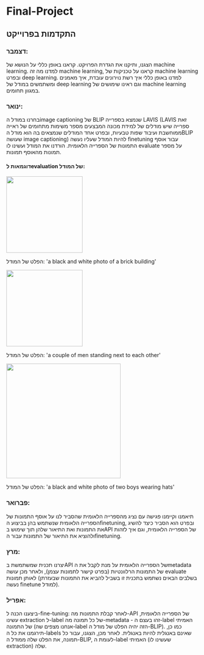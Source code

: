 # Final-Project
## התקדמות בפרוייקט
### דצמבר:
הצגנו, ותיקנו את הגדרת הפרויקט.
קראנו באופן כללי על הנושא של machine learning. למדנו מה זה machine learning, קראנו על טכניקות של machine learning ובפרט deep learning. למדנו באופן כללי איך רשת נוירונים עובדת, איך מאמנים ומשתמשים במודל של deep learning וגם ראינו שימושים של machine learning במגוון תחומים. 
### ינואר:
בחרנו במודל הimage captioning של BLIP שנמצא בספרייה LAVIS (LAVIS זאת ספרייה שיש מודלים של למידת מכונה המבצעים מספר משימות מתחומים של ראייה ממוחשבת ועיבוד שפות טבעיות, ובפרט אחד המודלים שנמצאים בה הוא מודל הBLIP שעושה image captioning) להיות המודל שעליו נעשה finetuning עבור אוסף התמונות של הספרייה הלאומית.
הורדנו את המודל ועשינו לו evaluate על מספר תמונות מהאוסף תמונות.
#### דוגמאות לevaluation של המודל:

<img src="https://user-images.githubusercontent.com/99743983/218708420-c4396c1d-bc9d-4449-8ffa-1712d8b11165.jpg" width="200"/>

הפלט של המודל: 'a black and white photo of a brick building'

<img src="https://user-images.githubusercontent.com/99743983/218711812-d095a174-5500-4c80-bd29-274244c5d674.png" width="200"/>

הפלט של המודל: 'a couple of men standing next to each other'

<img src="https://user-images.githubusercontent.com/99743983/218713866-65f9717f-c6f0-4fde-95d2-0fb08fe360ef.png" width="300"/>

הפלט של המודל: 'a black and white photo of two boys wearing hats'
### פברואר:
תיאמנו וקיימנו פגישה עם נציג מהספרייה הלאומית שהסביר לנו על אוסף התמונות של הספרייה הלאומית שנשתמש בהן בביצוע הfinetuning, ובפרט הוא הסביר כיצד להשיג את התמונות ואת התיאור שלהן תוך שימוש בAPI של הספרייה הלאומית, וגם איך לזהות ולהוציא את התיאור של התמונות עבור הfinetuning.
### מרץ:
יצרנו תכנית שמשתמשת בAPI של הספרייה הלאומית על מנת לקבל את הmetadata של התמונות הרלוונטיות (בפרט קישור לתמונות עצמן), ולאחר מכן עושה evaluate לאותן תמונות (בשלבים הבאים נשתמש בתכנית זו בשביל להביא את התמונות שבעזרתן נעשה finetune למודל).
### אפריל:
ביצענו הכנה ל-fine-tuning: לאחר קבלת התמונות מה-API של הספרייה הלאומית, עשינו extraction ל-label של כל תמונה מה-metadata - זהו בעצם ה-label האמיתי של התמונה (אנחנו מצפים שה-label הזה יהיה הפלט של מודל ה-BLIP). כמו כן, תירגמנו את כל ה-labels שאינם באנגלית להיות באנגלית. לאחר מכן, הצגנו, עבור כל תמונה, את הפלט שלה ממודל ה-BLIP, לעומת ה-label האמיתי (שעשינו לו extraction) שלה.

